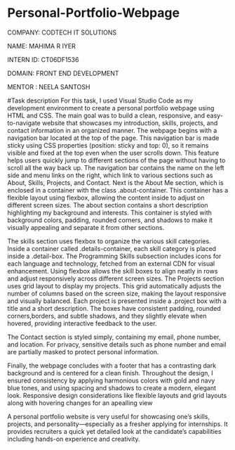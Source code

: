 # Personal-Portfolio-Webpage

COMPANY: CODTECH IT SOLUTIONS

NAME: MAHIMA R IYER

INTERN ID: CT06DF1536

DOMAIN: FRONT END DEVELOPMENT

MENTOR : NEELA SANTOSH

#Task description
For this task, I used Visual Studio Code as my development environment to create a personal portfolio webpage using HTML and CSS. The main goal was to build a clean, responsive, and easy-to-navigate website that showcases my introduction, skills, projects, and contact information in an organized manner.
The webpage begins with a navigation bar located at the top of the page. This navigation bar is made sticky using CSS properties (position: sticky and top: 0), so it remains visible and fixed at the top even when the user scrolls down. This feature helps users quickly jump to different sections of the page without having to scroll all the way back up. The navigation bar contains the name on the left side and menu links on the right, which link to various sections such as About, Skills, Projects, and Contact. Next is the About Me section, which is enclosed in a container with the class .about-container. This container has a flexible layout using flexbox, allowing the content inside to adjust on different screen sizes. The about section contains a short description highlighting my background and interests. This container is styled with background colors, padding, rounded corners, and shadows to make it visually appealing and separate it from other sections.

The skills section uses flexbox to organize the various skill categories. Inside a container called .details-container, each skill category is placed inside a .detail-box. The Programming Skills subsection includes icons for each language and technology, fetched from an external CDN for visual enhancement. Using flexbox allows the skill boxes to align neatly in rows and adjust responsively across different screen sizes.
The Projects section uses grid layout to display my projects. This grid automatically adjusts the number of columns based on the screen size, making the layout responsive and visually balanced. Each project is presented inside a .project box with a title and a short description. The boxes have consistent padding, rounded corners,borders, and subtle shadows, and they slightly elevate when hovered, providing interactive feedback to the user.

The Contact section is styled simply, containing my email, phone number, and location. For privacy, sensitive details such as phone number and email are partially masked to protect personal information.

Finally, the webpage concludes with a footer that has a contrasting dark background and is centered for a clean finish.
Throughout the design, I ensured consistency by applying harmonious colors with gold and navy blue tones, and using spacing and shadows to create a modern, elegant look. Responsive design considerations like flexible layouts and grid layouts along with hovering changes for an apealling view

A personal portfolio website is very useful for showcasing one’s skills, projects, and personality—especially as a fresher applying for internships. It provides recruiters a quick yet detailed look at the candidate’s capabilities including hands-on experience and creativity.

